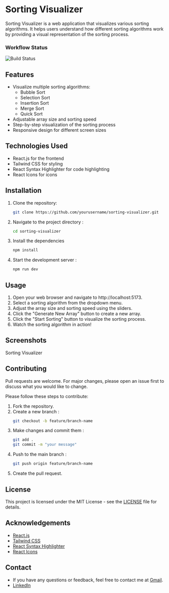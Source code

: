 # Sorting Visualizer

Sorting Visualizer is a web application that visualizes various sorting algorithms. It helps users understand how different sorting algorithms work by providing a visual representation of the sorting process.

### Workflow Status

![Build Status](https://github.com/rajanjha9235/Sorting_Visualizer/actions/workflows/deploy.yml/badge.svg)

## Features

- Visualize multiple sorting algorithms:
  - Bubble Sort
  - Selection Sort
  - Insertion Sort
  - Merge Sort
  - Quick Sort
- Adjustable array size and sorting speed
- Step-by-step visualization of the sorting process
- Responsive design for different screen sizes

## Technologies Used

- React.js for the frontend
- Tailwind CSS for styling
- React Syntax Highlighter for code highlighting
- React Icons for icons

## Installation

1. Clone the repository:
   ```bash
   git clone https://github.com/yourusername/sorting-visualizer.git
   ```
2. Navigate to the project directory :
    ```bash
    cd sorting-visualizer
    ```
3. Install the dependencies
    ```bash
    npm install
    ```
4. Start the development server :
    ```bash
    npm run dev
    ```

## Usage
1. Open your web browser and navigate to http://localhost:5173.
2. Select a sorting algorithm from the dropdown menu.
3. Adjust the array size and sorting speed using the sliders.
4. Click the "Generate New Array" button to create a new array.
5. Click the "Start Sorting" button to visualize the sorting process.
6. Watch the sorting algorithm in action!

## Screenshots
Sorting Visualizer

## Contributing
Pull requests are welcome. For major changes, please open an issue first to discuss what you would like to change.

Please follow these steps to contribute:

1. Fork the repository.
2. Create a new branch :
    ```bash
    git checkout -b feature/branch-name
    ```
3. Make changes and commit them :
    ```bash
    git add .
    git commit -m "your message"
    ```
4. Push to the main branch :
    ```bash
    git push origin feature/branch-name
    ```
5. Create the pull request.

## License
This project is licensed under the MIT License - see the [LICENSE](LICENSE) file for details.

## Acknowledgements
- [React.js](https://reactjs.org/)
- [Tailwind CSS](https://tailwindcss.com/)
- [React Syntax Highlighter](
https://www.npmjs.com/package/react-syntax-highlighter)
- [React Icons](https://react-icons.github.io/react-icons/)

## Contact
- If you have any questions or feedback, feel free to contact me at [Gmail](mailto:rajanjha9235@gmail.com).
- [LinkedIn](https://linkedin.com/in/rajanjha9235)